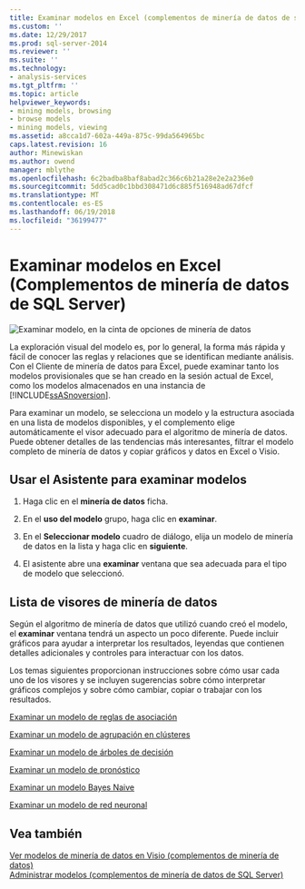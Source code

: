 ```yaml
---
title: Examinar modelos en Excel (complementos de minería de datos de servidor SQL) | Documentos de Microsoft
ms.custom: ''
ms.date: 12/29/2017
ms.prod: sql-server-2014
ms.reviewer: ''
ms.suite: ''
ms.technology:
- analysis-services
ms.tgt_pltfrm: ''
ms.topic: article
helpviewer_keywords:
- mining models, browsing
- browse models
- mining models, viewing
ms.assetid: a8cca1d7-602a-449a-875c-99da564965bc
caps.latest.revision: 16
author: Minewiskan
ms.author: owend
manager: mblythe
ms.openlocfilehash: 6c2badba8baf8abad2c366c6b21a28e2e2a236e0
ms.sourcegitcommit: 5dd5cad0c1bbd308471d6c885f516948ad67dfcf
ms.translationtype: MT
ms.contentlocale: es-ES
ms.lasthandoff: 06/19/2018
ms.locfileid: "36199477"
---
```

# <a name="browsing-models-in-excel-sql-server-data-mining-add-ins"></a>Examinar modelos en Excel (Complementos de minería de datos de SQL Server)
  ![Examinar modelo, en la cinta de opciones de minería de datos](media/dmc-browse.gif "botón de examinar modelo en la cinta de opciones de minería de datos")  
  
 La exploración visual del modelo es, por lo general, la forma más rápida y fácil de conocer las reglas y relaciones que se identifican mediante análisis. Con el Cliente de minería de datos para Excel, puede examinar tanto los modelos provisionales que se han creado en la sesión actual de Excel, como los modelos almacenados en una instancia de [!INCLUDE[ssASnoversion](../includes/ssasnoversion-md.md)].  
  
 Para examinar un modelo, se selecciona un modelo y la estructura asociada en una lista de modelos disponibles, y el complemento elige automáticamente el visor adecuado para el algoritmo de minería de datos. Puede obtener detalles de las tendencias más interesantes, filtrar el modelo completo de minería de datos y copiar gráficos y datos en Excel o Visio.  
  
## <a name="using-the-browse-model-wizard"></a>Usar el Asistente para examinar modelos  
  
1.  Haga clic en el **minería de datos** ficha.  
  
2.  En el **uso del modelo** grupo, haga clic en **examinar**.  
  
3.  En el **Seleccionar modelo** cuadro de diálogo, elija un modelo de minería de datos en la lista y haga clic en **siguiente**.  
  
4.  El asistente abre una **examinar** ventana que sea adecuada para el tipo de modelo que seleccionó.  
  
## <a name="list-of-data-mining-viewers"></a>Lista de visores de minería de datos  
 Según el algoritmo de minería de datos que utilizó cuando creó el modelo, el **examinar** ventana tendrá un aspecto un poco diferente. Puede incluir gráficos para ayudar a interpretar los resultados, leyendas que contienen detalles adicionales y controles para interactuar con los datos.  
  
 Los temas siguientes proporcionan instrucciones sobre cómo usar cada uno de los visores y se incluyen sugerencias sobre cómo interpretar gráficos complejos y sobre cómo cambiar, copiar o trabajar con los resultados.  
  
 [Examinar un modelo de reglas de asociación](browsing-an-association-rules-model.md)  
  
 [Examinar un modelo de agrupación en clústeres](browsing-a-clustering-model.md)  
  
 [Examinar un modelo de árboles de decisión](browsing-a-decision-trees-model.md)  
  
 [Examinar un modelo de pronóstico](browsing-a-forecasting-model.md)  
  
 [Examinar un modelo Bayes Naive](browsing-a-naive-bayes-model.md)  
  
 [Examinar un modelo de red neuronal](browsing-a-neural-network-model.md)  
  
## <a name="see-also"></a>Vea también  
 [Ver modelos de minería de datos en Visio &#40;complementos de minería de datos&#41;](viewing-data-mining-models-in-visio-data-mining-add-ins.md)   
 [Administrar modelos &#40;complementos de minería de datos de SQL Server&#41;](manage-models-sql-server-data-mining-add-ins.md)  
  
  